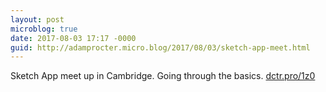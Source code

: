 ```yaml
---
layout: post
microblog: true
date: 2017-08-03 17:17 -0000
guid: http://adamprocter.micro.blog/2017/08/03/sketch-app-meet.html
---
```

Sketch App meet up in Cambridge. Going through the basics. [dctr.pro/1z0](http://dctr.pro/1z0)
